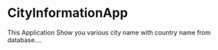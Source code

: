 # CityInformationApp
This Application Show you various city name with country name from database....
